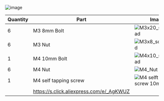![image](https://user-images.githubusercontent.com/37383368/139773088-229c954d-06f1-491b-a25d-99fb761f2eb4.png)

| Quantity | Part                         | Image             | comment  | Links  |
| ------ | ----                           | -------              | -----  | -----	|
| 6       | M3 8mm Bolt   | ![M3x20_sockethead](https://user-images.githubusercontent.com/37383368/138380108-e46f6ecc-8347-4887-a00f-4ea8e5e01eab.png) |  | https://s.click.aliexpress.com/e/_9RMap3 |
| 6       | M3 Nut     | ![M3x8_sockethead](https://user-images.githubusercontent.com/37383368/139773219-61b55870-413e-4b46-aaaa-04eeb7b0615d.png)  |    | https://s.click.aliexpress.com/e/_AFJSUp |
| 1       | M4 10mm Bolt      | ![M4x10_sockethead](https://user-images.githubusercontent.com/37383368/138378191-8c7cd25b-7301-48db-adb6-9778f5427b2c.png) |  |  https://s.click.aliexpress.com/e/_9RMap3  |
| 6       | M4 Nut     | ![M4_Nut](https://user-images.githubusercontent.com/37383368/139773342-577feb5c-ef91-4d50-9158-1eb5e9275c0d.png)   |    | https://s.click.aliexpress.com/e/_AFJSUp |
| 1       | M4 self tapping screw      | ![M4 selft tapping screw 10mm](https://user-images.githubusercontent.com/37383368/139773758-b8a2c0a1-aa9a-43af-b9a0-30f72cf6db9c.PNG)
 |  |  https://s.click.aliexpress.com/e/_AgKWUZ |
